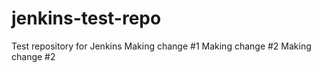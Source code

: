 jenkins-test-repo
=================

Test repository for Jenkins
Making change #1
Making change #2
Making change #2
